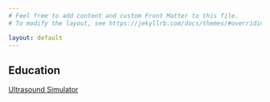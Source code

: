 ```yaml
---
# Feel free to add content and custom Front Matter to this file.
# To modify the layout, see https://jekyllrb.com/docs/themes/#overriding-theme-defaults

layout: default
---
```


## Education

[Ultrasound Simulator](https://imagingyeditepe.github.io/UltrasoundSimulator/)



